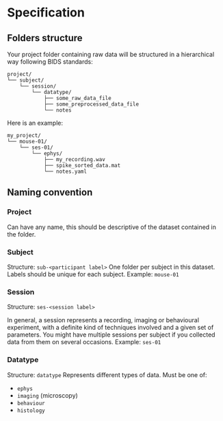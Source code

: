 # Specification
## Folders structure 
Your project folder containing raw data will be structured in a hierarchical way following BIDS standards:
```
project/
└── subject/
    └── session/
        └── datatype/
            ├── some_raw_data_file
            ├── some_preprocessed_data_file
            └── notes
```

Here is an example:
```
my_project/
└── mouse-01/
    └── ses-01/
        └── ephys/
            ├── my_recording.wav
            ├── spike_sorted_data.mat
            └── notes.yaml
```
## Naming convention

### Project
Can have any name, this should be descriptive of the dataset contained in the folder.

### Subject
Structure: `sub-<participant label>`
One folder per subject in this dataset. Labels should be unique for each subject.
Example: `mouse-01`

### Session
Structure: `ses-<session label>`

In general, a session represents a recording, imaging or behavioural experiment, with a definite kind of techniques involved and a given set of parameters. You might have multiple sessions per subject if you collected data from them on several occasions. 
Example: `ses-01`

### Datatype
Structure: `datatype`
Represents different types of data. Must be one of:
- `ephys`
- `imaging` (microscopy)
- `behaviour`
- `histology`
